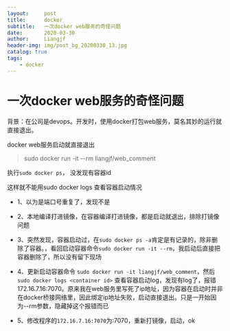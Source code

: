 ```yaml
---
layout:     post                  
title:      docker
subtitle:   一次docker web服务的奇怪问题
date:       2020-03-30
author:     Liangjf
header-img: img/post_bg_20200330_13.jpg
catalog: true                      
tags:                       
    - docker
---
```


# 一次docker web服务的奇怪问题
背景：在公司是devops。开发时，使用docker打包web服务，莫名其妙的运行就直接退出。

docker web服务启动就直接退出

> sudo docker run -it --rm liangjf/web_comment

执行`sudo docker ps`， 没发现有容器id

这样就不能用sudo docker logs <container id> 查看容器启动情况

- 1、以为是端口号重复了，发现不是

- 2、本地编译打进镜像，在容器编译打进镜像，都是启动就退出，排除打镜像问题

- 3、突然发现，容器启动过，在`sudo docker ps -a`肯定是有记录的，除非删除了容器。，看回启动容器命令`sudo docker run -it --rm`，我启动后直接把容器删除了，所以没有留下现场

- 4、更新启动容器命令 `sudo docker run -it liangjf/web_comment`，然后`sudo docker logs <container id>` 查看容器启动log，发现有log了，报错 172.16.7.16:7070。原来我在web服务里写死了ip地址，因为容器在启动时并非在docker桥接网络里，因此绑定ip地址失败，启动直接退出。只是一开始因为--rm参数，隐藏掉这个报错而已

- 5、修改程序的`172.16.7.16:7070`为:7070，重新打镜像，启动，ok
